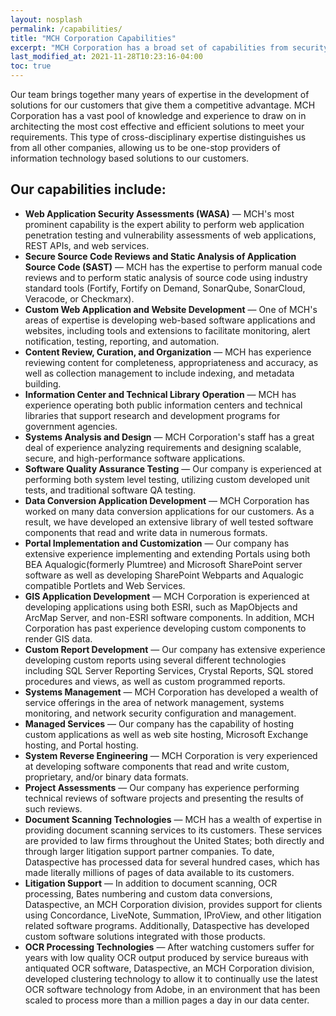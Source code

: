 ```yaml
---
layout: nosplash
permalink: /capabilities/
title: "MCH Corporation Capabilities"
excerpt: "MCH Corporation has a broad set of capabilities from security assessments to records management."
last_modified_at: 2021-11-28T10:23:16-04:00
toc: true
---
```


Our team brings together many years of expertise in the development of solutions for our customers that give them a competitive advantage. MCH Corporation has a vast pool of knowledge and experience to draw on in architecting the most cost effective and efficient solutions to meet your requirements. This type of cross-disciplinary expertise distinguishes us from all other companies, allowing us to be one-stop providers of information technology based solutions to our customers.

## Our capabilities include:

- **Web Application Security Assessments (WASA)** — MCH's most prominent capability is the expert ability to perform web application penetration testing and vulnerability assessments of web applications, REST APIs, and web services.
- **Secure Source Code Reviews and Static Analysis of Application Source Code (SAST)** — MCH has the expertise to perform manual code reviews and to perform static analysis of source code using industry standard tools (Fortify, Fortify on Demand, SonarQube, SonarCloud, Veracode, or Checkmarx).
- **Custom Web Application and Website Development** — One of MCH's areas of expertise is developing web-based software applications and websites, including tools and extensions to facilitate monitoring, alert notification, testing, reporting, and automation.
- **Content Review, Curation, and Organization** — MCH has experience reviewing content for completeness, appropriateness and accuracy, as well as collection management to include indexing, and metadata building.
- **Information Center and Technical Library Operation** — MCH has experience operating both public information centers and technical libraries that support research and development programs for government agencies.
- **Systems Analysis and Design** — MCH Corporation's staff has a great deal of experience analyzing requirements and designing scalable, secure, and high-performance software applications.
- **Software Quality Assurance Testing** — Our company is experienced at performing both system level testing, utilizing custom developed unit tests, and traditional software QA testing.
- **Data Conversion Application Development** — MCH Corporation has worked on many data conversion applications for our customers.  As a result, we have developed an extensive library of well tested software components that read and write data in numerous formats.
- **Portal Implementation and Customization** — Our company has extensive experience implementing and extending Portals using both BEA Aqualogic(formerly Plumtree) and Microsoft SharePoint server software as well as developing SharePoint Webparts and Aqualogic compatible Portlets and Web Services.
- **GIS Application Development** — MCH Corporation is experienced at developing applications using both ESRI, such as MapObjects and ArcMap Server, and non-ESRI software components. In addition, MCH Corporation has past experience developing custom components to render GIS data.
- **Custom Report Development** — Our company has extensive experience developing custom reports using several different technologies including SQL Server Reporting Services, Crystal Reports, SQL stored procedures and views, as well as custom programmed reports.
- **Systems Management** — MCH Corporation has developed a wealth of service offerings in the area of network management, systems monitoring, and network security configuration and management.
- **Managed Services** — Our company has the capability of hosting custom applications as well as web site hosting, Microsoft Exchange hosting, and Portal hosting.
- **System Reverse Engineering** — MCH Corporation is very experienced at developing software components that read and write custom, proprietary, and/or binary data formats.
- **Project Assessments** — Our company has experience performing technical reviews of software projects and presenting the results of such reviews.
- **Document Scanning Technologies** — MCH has a wealth of expertise in providing document scanning services to its customers. These services are provided to law firms throughout the United States; both directly and through larger litigation support partner companies. To date, Dataspective has processed data for several hundred cases, which has made literally millions of pages of data available to its customers.
- **Litigation Support** — In addition to document scanning, OCR processing, Bates numbering and custom data conversions, Dataspective, an MCH Corporation division, provides support for clients using Concordance, LiveNote, Summation, IProView, and other litigation related software programs.  Additionally, Dataspective has developed custom software solutions integrated with those products.
- **OCR Processing Technologies** — After watching customers suffer for years with low quality OCR output produced by service bureaus with antiquated OCR software, Dataspective, an MCH Corporation division, developed clustering technology to allow it to continually use the latest OCR software technology from Adobe, in an environment that has been scaled to process more than a million pages a day in our data center.


